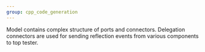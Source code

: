 ```yaml
---
group: cpp_code_generation
---
```

Model contains complex structure of ports and connectors. Delegation connectors are used for sending reflection events from various components to top tester.
